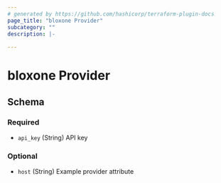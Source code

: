 ```yaml
---
# generated by https://github.com/hashicorp/terraform-plugin-docs
page_title: "bloxone Provider"
subcategory: ""
description: |-
  
---
```


# bloxone Provider





<!-- schema generated by tfplugindocs -->
## Schema

### Required

- `api_key` (String) API key

### Optional

- `host` (String) Example provider attribute
